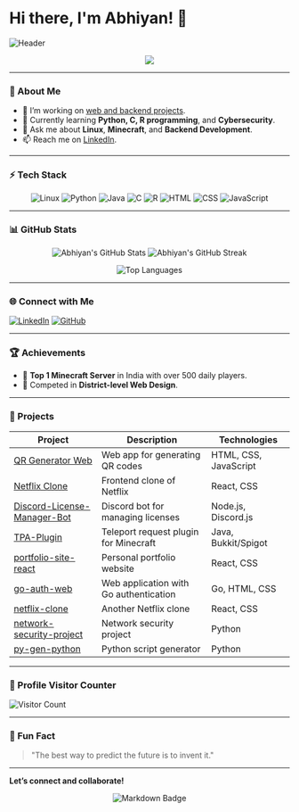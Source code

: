 # Hi there, I'm Abhiyan! 👋

![Header](https://user-images.githubusercontent.com/abhiyanpa/banner.gif) <!-- Replace with your own header image -->

<p align="center">
  <img src="https://readme-typing-svg.herokuapp.com?color=%2336BCF7&lines=Aspiring+Cybersecurity+Specialist;Minecraft+Server+Manager;Web+Designer;Backend+Developer;Tech+Enthusiast" />
</p>

---

### 🌟 About Me
- 🔭 I’m working on [web and backend projects](https://github.com/abhiyanpa).
- 🌱 Currently learning **Python, C, R programming**, and **Cybersecurity**.
- 💬 Ask me about **Linux**, **Minecraft**, and **Backend Development**.
- 📫 Reach me on [LinkedIn](https://linkedin.com/in/abhiyanpa).

---

### ⚡ Tech Stack
<p align="center">
  <img src="https://img.shields.io/badge/Linux-%23FCC624.svg?style=for-the-badge&logo=linux&logoColor=black" alt="Linux"/>
  <img src="https://img.shields.io/badge/Python-%233776AB.svg?style=for-the-badge&logo=python&logoColor=white" alt="Python"/>
  <img src="https://img.shields.io/badge/Java-%23ED8B00.svg?style=for-the-badge&logo=java&logoColor=white" alt="Java"/>
  <img src="https://img.shields.io/badge/C-%23A8B9CC.svg?style=for-the-badge&logo=c&logoColor=black" alt="C"/>
  <img src="https://img.shields.io/badge/R-%23175FAA.svg?style=for-the-badge&logo=r&logoColor=white" alt="R"/>
  <img src="https://img.shields.io/badge/HTML-%23E34F26.svg?style=for-the-badge&logo=html5&logoColor=white" alt="HTML"/>
  <img src="https://img.shields.io/badge/CSS-%231572B6.svg?style=for-the-badge&logo=css3&logoColor=white" alt="CSS"/>
  <img src="https://img.shields.io/badge/JavaScript-%23F7DF1E.svg?style=for-the-badge&logo=javascript&logoColor=black" alt="JavaScript"/>
</p>

---

### 📊 GitHub Stats

<p align="center">
  <img src="https://github-readme-stats.vercel.app/api?username=abhiyanpa&show_icons=true&theme=radical" alt="Abhiyan's GitHub Stats" />
  <img src="https://streak-stats.demolab.com?user=abhiyanpa&theme=radical&hide_border=true" alt="Abhiyan's GitHub Streak" />
</p>

<p align="center">
  <img src="https://github-readme-stats.vercel.app/api/top-langs/?username=abhiyanpa&layout=compact&theme=radical" alt="Top Languages" />
</p>

---

### 🌐 Connect with Me

[![LinkedIn](https://img.shields.io/badge/LinkedIn-%230A66C2.svg?style=for-the-badge&logo=linkedin&logoColor=white)](https://linkedin.com/in/abhiyanpa)
[![GitHub](https://img.shields.io/badge/GitHub-%23121011.svg?style=for-the-badge&logo=github&logoColor=white)](https://github.com/abhiyanpa)

---

### 🏆 Achievements
- 🎉 **Top 1 Minecraft Server** in India with over 500 daily players.
- 🥇 Competed in **District-level Web Design**.

---

### 💼 Projects

| Project | Description | Technologies |
| --- | --- | --- |
| [QR Generator Web](https://github.com/abhiyanpa/qr-gen-web) | Web app for generating QR codes | HTML, CSS, JavaScript |
| [Netflix Clone](https://github.com/abhiyanpa/Netflix-Clone) | Frontend clone of Netflix | React, CSS |
| [Discord-License-Manager-Bot](https://github.com/abhiyanpa/Discord-License-Manager-Bot) | Discord bot for managing licenses | Node.js, Discord.js |
| [TPA-Plugin](https://github.com/abhiyanpa/TPA-Plugin) | Teleport request plugin for Minecraft | Java, Bukkit/Spigot |
| [portfolio-site-react](https://github.com/abhiyanpa/portfolio-site-react) | Personal portfolio website | React, CSS |
| [go-auth-web](https://github.com/abhiyanpa/go-auth-web) | Web application with Go authentication | Go, HTML, CSS |
| [netflix-clone](https://github.com/abhiyanpa/netflix-clone) | Another Netflix clone | React, CSS |
| [network-security-project](https://github.com/abhiyanpa/network-security-project) | Network security project | Python |
| [py-gen-python](https://github.com/abhiyanpa/py-gen-python) | Python script generator | Python |
---

### 🏅 Profile Visitor Counter
![Visitor Count](https://komarev.com/ghpvc/?username=abhiyanpa&label=Profile%20views&color=0e75b6&style=flat)

---

### 💬 Fun Fact
> "The best way to predict the future is to invent it."

<!--
Feel free to add or remove sections as needed.
Replace the links with the actual URLs for images or repositories.
-->

---

**Let’s connect and collaborate!**

<p align="center">
  <img src="https://img.shields.io/badge/Made%20with-Markdown-blueviolet?style=for-the-badge" alt="Markdown Badge"/>
</p>
